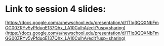 # Link to session 4 slides:
[https://docs.google.com/a/newschool.edu/presentation/d/1TIq3QQXNbFmGG00ZRYv5yPfduqE137Qhx_LA10CulhA/edit?usp=sharing](https://docs.google.com/a/newschool.edu/presentation/d/1TIq3QQXNbFmGG00ZRYv5yPfduqE137Qhx_LA10CulhA/edit?usp=sharing)

